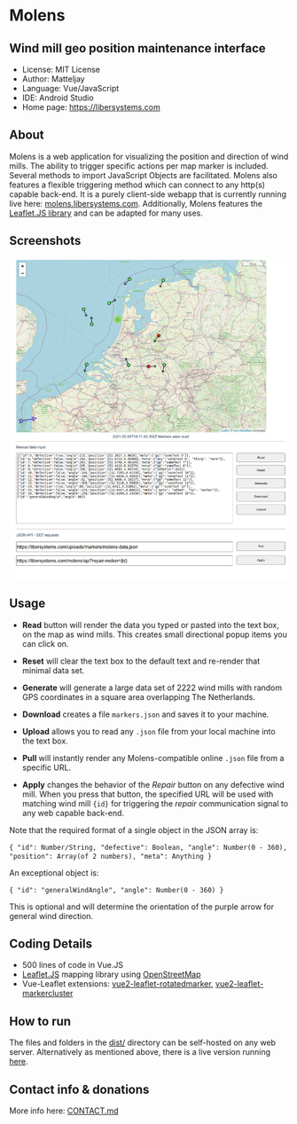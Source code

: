 # Molens
## Wind mill geo position maintenance interface

- License: MIT License
- Author: Matteljay
- Language: Vue/JavaScript
- IDE: Android Studio
- Home page: https://libersystems.com

## About

Molens is a web application for visualizing the position and direction of wind mills. The ability to trigger specific actions per map marker is included. Several methods to import JavaScript Objects are facilitated. Molens also features a flexible triggering method which can connect to any http(s) capable back-end. It is a purely client-side webapp that is currently running live here: [molens.libersystems.com](http://molens.libersystems.com/). Additionally, Molens features the [Leaflet.JS library](https://leafletjs.com/) and can be adapted for many uses.

## Screenshots
![interface](screenshots/ui.png)

## Usage

- **Read** button will render the data you typed or pasted into the text box, on the map as wind mills. This creates small directional popup items you can click on.
- **Reset** will clear the text box to the default text and re-render that minimal data set.
- **Generate** will generate a large data set of 2222 wind mills with random GPS coordinates in a square area overlapping The Netherlands.
- **Download** creates a file `markers.json` and saves it to your machine.
- **Upload** allows you to read any `.json` file from your local machine into the text box.

- **Pull** will instantly render any Molens-compatible online `.json` file from a specific URL.
- **Apply** changes the behavior of the *Repair* button on any defective wind mill. When you press that button, the specified URL will be used with matching wind mill `{id}` for triggering the *repair* communication signal to any web capable back-end.

Note that the required format of a single object in the JSON array is:

    { "id": Number/String, "defective": Boolean, "angle": Number(0 - 360), "position": Array(of 2 numbers), "meta": Anything }

An exceptional object is:

    { "id": "generalWindAngle", "angle": Number(0 - 360) }

This is optional and will determine the orientation of the purple arrow for general wind direction.

## Coding Details

- 500 lines of code in Vue.JS
- [Leaflet.JS](https://leafletjs.com/) mapping library using [OpenStreetMap](https://www.openstreetmap.org/)
- Vue-Leaflet extensions: [vue2-leaflet-rotatedmarker](https://github.com/mudin/vue2-leaflet-rotatedmarker), [vue2-leaflet-markercluster](https://github.com/jperelli/vue2-leaflet-markercluster)

## How to run

The files and folders in the [dist/](dist/) directory can be self-hosted on any web server. Alternatively as mentioned above, there is a live version running [here](http://molens.libersystems.com/).

## Contact info & donations

More info here: [CONTACT.md](CONTACT.md)
